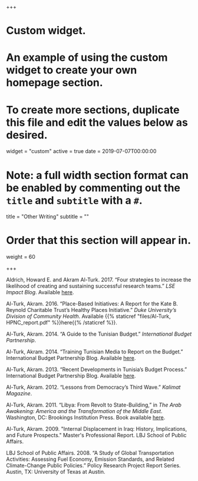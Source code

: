 +++
# Custom widget.
# An example of using the custom widget to create your own homepage section.
# To create more sections, duplicate this file and edit the values below as desired.
widget = "custom"
active = true
date = 2019-07-07T00:00:00

# Note: a full width section format can be enabled by commenting out the `title` and `subtitle` with a `#`.
title = "Other Writing"
subtitle = ""

# Order that this section will appear in.
weight = 60

+++

Aldrich, Howard E. and Akram Al-Turk. 2017. “Four strategies to increase the likelihood of creating and sustaining successful research teams.” *LSE Impact Blog*. Available <a href="http://blogs.lse.ac.uk/impactofsocialsciences/2017/10/04/four-strategies-to-increase-the-likelihood-of-creating-and-sustaining-successful-research-teams/">here</a>.

Al-Turk, Akram. 2016. “Place-Based Initiatives: A Report for the Kate B. Reynold Charitable Trust’s Healthy Places Initiative.” *Duke University’s Division of Community Health*. Available {{% staticref "files/Al-Turk, HPNC_report.pdf" %}}here{{% /staticref %}}.

Al-Turk, Akram. 2014. “A Guide to the Tunisian Budget.” *International Budget Partnership*.

Al-Turk, Akram. 2014. “Training Tunisian Media to Report on the Budget.” International Budget Partnership Blog. Available <a href="https://www.internationalbudget.org/2014/01/training-tunisian-media-to-report-on-the-budget/">here</a>.

Al-Turk, Akram. 2013. “Recent Developments in Tunisia’s Budget Process.” International Budget Partnership Blog. Available <a href="https://www.internationalbudget.org/2013/11/recent-developments-in-tunisias-budget-process/">here</a>.

Al-Turk, Akram. 2012. “Lessons from Democracy’s Third Wave.” *Kalimat Magazine*.

Al-Turk, Akram. 2011. “Libya: From Revolt to State-Building,” in *The Arab Awakening: America and the Transformation of the Middle East*. Washington, DC: Brookings Institution Press. Book available <a href="https://www.brookings.edu/book/the-arab-awakening/">here</a>.

Al-Turk, Akram. 2009. "Internal Displacement in Iraq: History, Implications, and Future Prospects." Master's Professional Report. LBJ School of Public Affairs.

LBJ School of Public Affairs. 2008. “A Study of Global Transportation Activities: Assessing Fuel Economy, Emission Standards, and Related Climate-Change Public Policies.” Policy Research Project Report Series. Austin, TX: University of Texas at Austin.
